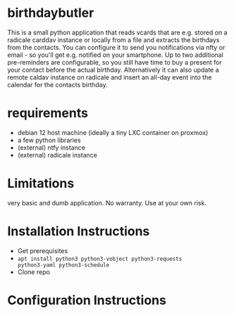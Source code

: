 # birthdaybutler
This is a small python application that reads vcards that are e.g. stored on a radicale carddav instance or locally from a file and extracts the birthdays from the contacts.
You can configure it to send you notifications via nfty or email - so you'll get e.g. notified on your smartphone. Up to two additional pre-reminders are configurable, so you still have time to buy a present for your contact before the actual birthday.
Alternatively it can also update a remote caldav instance on radicale and insert an all-day event into the calendar for the contacts birthday.

# requirements
* debian 12 host machine (ideally a tiny LXC container on proxmox)
* a few python libraries
* (external) ntfy instance
* (external) radicale instance

# Limitations
very basic and dumb application. No warranty. Use at your own risk.

# Installation Instructions
* Get prerequisites
* <code>apt install python3 python3-vobject python3-requests python3-yaml python3-schedule</code>
* Clone repo

# Configuration Instructions

